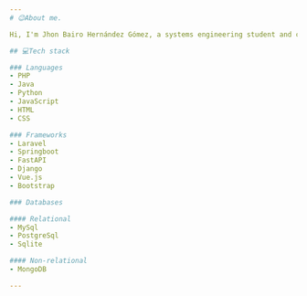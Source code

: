 ```yaml
---
# 😉About me.

Hi, I'm Jhon Bairo Hernández Gómez, a systems engineering student and coding enthusiast based in Colombia.

## 💻Tech stack

### Languages
- PHP
- Java
- Python
- JavaScript
- HTML
- CSS

### Frameworks
- Laravel
- Springboot
- FastAPI
- Django
- Vue.js
- Bootstrap

### Databases

#### Relational
- MySql
- PostgreSql
- Sqlite

#### Non-relational
- MongoDB

---
```

